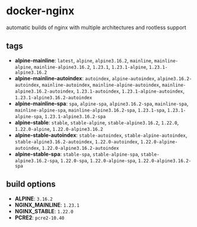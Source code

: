 # docker-nginx
automatic builds of nginx with multiple architectures and rootless support

## tags
- **alpine-mainline**: `latest`, `alpine`, `alpine3.16.2`, `mainline`, `mainline-alpine`, `mainline-alpine3.16.2`, `1.23.1`, `1.23.1-alpine`, `1.23.1-alpine3.16.2`
- **alpine-mainline-autoindex**: `autoindex`, `alpine-autoindex`, `alpine3.16.2-autoindex`, `mainline-autoindex`, `mainline-alpine-autoindex`, `mainline-alpine3.16.2-autoindex`, `1.23.1-autoindex`, `1.23.1-alpine-autoindex`, `1.23.1-alpine3.16.2-autoindex`
- **alpine-mainline-spa**: `spa`, `alpine-spa`, `alpine3.16.2-spa`, `mainline-spa`, `mainline-alpine-spa`, `mainline-alpine3.16.2-spa`, `1.23.1-spa`, `1.23.1-alpine-spa`, `1.23.1-alpine3.16.2-spa`
- **alpine-stable**: `stable`, `stable-alpine`, `stable-alpine3.16.2`, `1.22.0`, `1.22.0-alpine`, `1.22.0-alpine3.16.2`
- **alpine-stable-autoindex**: `stable-autoindex`, `stable-alpine-autoindex`, `stable-alpine3.16.2-autoindex`, `1.22.0-autoindex`, `1.22.0-alpine-autoindex`, `1.22.0-alpine3.16.2-autoindex`
- **alpine-stable-spa**: `stable-spa`, `stable-alpine-spa`, `stable-alpine3.16.2-spa`, `1.22.0-spa`, `1.22.0-alpine-spa`, `1.22.0-alpine3.16.2-spa`

## build options
- **ALPINE**: `3.16.2`
- **NGINX_MAINLINE**: `1.23.1`
- **NGINX_STABLE**: `1.22.0`
- **PCRE2**: `pcre2-10.40`
